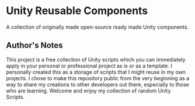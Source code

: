 # Unity Reusable Components
A collection of originally made open-source ready made Unity components.

## Author's Notes
This project is a free collection of Unity scripts which you can immediately apply in your personal or professional project as is or as a template. I personally created this as a storage of scripts that I might reuse in my own projects. I chose to make this repository public from the very beginning as a way to share my creations to other developers out there, especially to those who are learning. Welcome and enjoy my collection of random Unity Scripts.
